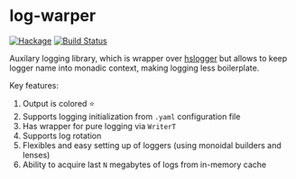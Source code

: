 log-warper
==========

[![Hackage](https://img.shields.io/hackage/v/log-warper.svg)](https://hackage.haskell.org/package/log-warper)
[![Build Status](https://travis-ci.org/serokell/log-warper.svg)](https://travis-ci.org/serokell/log-warper)

Auxilary logging library, which is wrapper over
[hslogger](http://hackage.haskell.org/package/hslogger) but allows
to keep logger name into monadic context, making logging less boilerplate.

Key features:

1. Output is colored :star:
2. Supports logging initialization from `.yaml` configuration file
3. Has wrapper for pure logging via `WriterT`
4. Supports log rotation
5. Flexibles and easy setting up of loggers (using monoidal builders and lenses)
6. Ability to acquire last `N` megabytes of logs from in-memory cache
